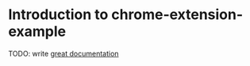 # Introduction to chrome-extension-example

TODO: write [great documentation](http://jacobian.org/writing/what-to-write/)

